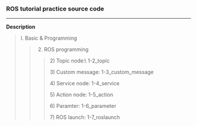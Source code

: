 ### ROS tutorial practice source code

---
**Description**
> I. Basic & Programming
> > 2. ROS programming
> > > 2\) Topic node:\     1-2_topic
> > > 
> > > 3\) Custom message: 1-3_custom_message
> > > 
> > > 4\) Service node:   1-4_service
> > > 
> > > 5\) Action node:    1-5_action
> > > 
> > > 6\) Paramter:       1-6_parameter
> > > 
> > > 7\) ROS launch:     1-7_roslaunch
